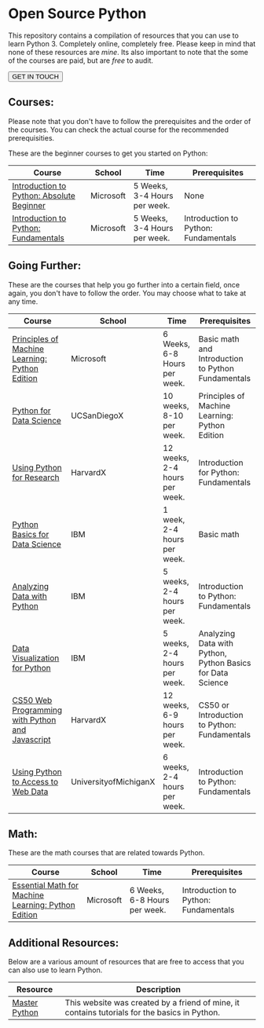 ﻿# Open Source Python
This repository contains a compilation of resources that you can use to learn Python 3. Completely online, completely free. Please keep in mind that none of these resources are *mine*. Its also important to note that the some of the courses are paid, but are *free* to audit. 

 <button class = "markdown-button" type="introbutton">GET IN TOUCH</button>

## Courses:
Please note that you don't have to follow the prerequisites and the order of the courses. You can check the actual course for the recommended prerequisities. 

These are the beginner courses to get you started on Python:

| Course | School | Time | Prerequisites |
| ------ | ------ | ------ | ------ |
| [Introduction to Python: Absolute Beginner](https://www.edx.org/course/introduction-to-python-absolute-beginner-4%5D%28https://www.edx.org/course/introduction-to-python-absolute-beginner-4%29)| Microsoft| 5 Weeks, 3-4 Hours per week.| None |
| [Introduction to Python: Fundamentals](https://www.edx.org/course/introduction-to-python-fundamentals-4) | Microsoft| 5 Weeks, 3-4 Hours per week. | Introduction to Python: Fundamentals |

## Going Further:
These are the courses that help you go further into a certain field, once again, you don't have to follow the order. You may choose what to take at any time. 

| Course | School | Time | Prerequisites |
| ------ | ------ | ------ | ------ |
| [Principles of Machine Learning: Python Edition](https://www.edx.org/course/principles-of-machine-learning-python-edition-3) | Microsoft| 6 Weeks, 6-8 Hours per week. | Basic math and Introduction to Python Fundamentals  |
| [Python for Data Science](https://www.edx.org/course/python-for-data-science-3)| UCSanDiegoX | 10 weeks, 8-10 per week.| Principles of Machine Learning: Python Edition|
| [Using Python for Research](https://www.edx.org/course/using-python-for-research-2) | HarvardX| 12 weeks, 2-4 hours per week. | Introduction for Python: Fundamentals |
| [Python Basics for Data Science](https://www.edx.org/course/python-basics-for-data-science-2) | IBM| 1 week, 2-4 hours per week. | Basic math|
| [Analyzing Data with Python](https://www.edx.org/course/data-analysis-with-python) | IBM | 5 weeks, 2-4 hours per week. | Introduction to Python: Fundamentals |
| [Data Visualization for Python](https://www.edx.org/course/data-visualization-with-python) | IBM | 5 weeks, 2-4 hours per week. | Analyzing Data with Python, Python Basics for Data Science |
| [CS50 Web Programming with Python and Javascript](https://www.edx.org/course/cs50s-web-programming-with-python-and-javascript)| HarvardX |12 weeks, 6-9 hours per week. | CS50 or Introduction to Python: Fundamentals|
| [Using Python to Access to Web Data](https://www.coursera.org/learn/python-network-data) | UniversityofMichiganX | 6 weeks, 2-4 hours per week. | Introduction to Python: Fundamentals | 

## Math:
These are the math courses that are related towards Python. 

| Course | School | Time | Prerequisites |
| ------ | ------ | ------ | ------ |
| [Essential Math for Machine Learning: Python Edition](https://www.edx.org/course/essential-math-for-machine-learning-python-edition-3)| Microsoft| 6 Weeks, 6-8 Hours per week.| Introduction to Python: Fundamentals |

## Additional Resources:
Below are a various amount of resources that are free to access that you can also use to learn Python.

| Resource | Description | 
| ------ | ------ | 
| [Master Python](https://www.masterpython.me)| This website was created by a friend of mine, it contains tutorials for the basics in Python. |
